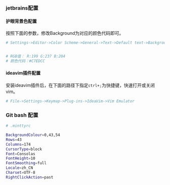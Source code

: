 ### jetbrains配置



#### 护眼背景色配置

按照下面的参数，修改Background为对应的颜色代码即可。

```bash
# Settings->Editor->Color Scheme->General->Text->Default text->Background 


# RGB值： R:199 G:237 B:204
# 颜色代码：#C7EDCC 
```



#### ideavim插件配置

安装ideavim插件后，在下面的路径下指定`ctrl+;`为快捷键，快速打开或关闭vim。

```bash
# File->Settings->Keymap->Plug-ins->IdeaVim->Vim Emulator
```





### Git bash 配置



```bash
# .minttyrc

BackgroundColour=0,43,54
Rows=43
Columns=174
CursorType=block
Font=Consolas
FontHeight=10
FontSmoothing=full
Locale=zh_CN
Charset=UTF-8
RightClickAction=past
```































































